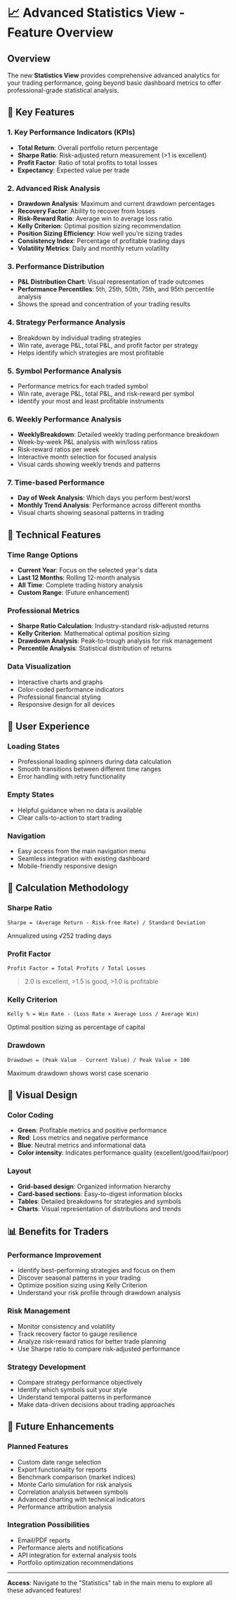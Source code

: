 # 📈 Advanced Statistics View - Feature Overview

## Overview
The new **Statistics View** provides comprehensive advanced analytics for your trading performance, going beyond basic dashboard metrics to offer professional-grade statistical analysis.

## 🎯 Key Features

### 1. **Key Performance Indicators (KPIs)**
- **Total Return**: Overall portfolio return percentage
- **Sharpe Ratio**: Risk-adjusted return measurement (>1 is excellent)
- **Profit Factor**: Ratio of total profits to total losses
- **Expectancy**: Expected value per trade

### 2. **Advanced Risk Analysis**
- **Drawdown Analysis**: Maximum and current drawdown percentages
- **Recovery Factor**: Ability to recover from losses
- **Risk-Reward Ratio**: Average win to average loss ratio
- **Kelly Criterion**: Optimal position sizing recommendation
- **Position Sizing Efficiency**: How well you're sizing trades
- **Consistency Index**: Percentage of profitable trading days
- **Volatility Metrics**: Daily and monthly return volatility

### 3. **Performance Distribution**
- **P&L Distribution Chart**: Visual representation of trade outcomes
- **Performance Percentiles**: 5th, 25th, 50th, 75th, and 95th percentile analysis
- Shows the spread and concentration of your trading results

### 4. **Strategy Performance Analysis**
- Breakdown by individual trading strategies
- Win rate, average P&L, total P&L, and profit factor per strategy
- Helps identify which strategies are most profitable

### 5. **Symbol Performance Analysis**
- Performance metrics for each traded symbol
- Win rate, average P&L, total P&L, and risk-reward per symbol
- Identify your most and least profitable instruments

### 6. **Weekly Performance Analysis**
- **WeeklyBreakdown**: Detailed weekly trading performance breakdown
- Week-by-week P&L analysis with win/loss ratios
- Risk-reward ratios per week
- Interactive month selection for focused analysis
- Visual cards showing weekly trends and patterns

### 7. **Time-based Performance**
- **Day of Week Analysis**: Which days you perform best/worst
- **Monthly Trend Analysis**: Performance across different months
- Visual charts showing seasonal patterns in trading

## 🔧 Technical Features

### Time Range Options
- **Current Year**: Focus on the selected year's data
- **Last 12 Months**: Rolling 12-month analysis
- **All Time**: Complete trading history analysis
- **Custom Range**: (Future enhancement)

### Professional Metrics
- **Sharpe Ratio Calculation**: Industry-standard risk-adjusted returns
- **Kelly Criterion**: Mathematical optimal position sizing
- **Drawdown Analysis**: Peak-to-trough analysis for risk management
- **Percentile Analysis**: Statistical distribution of returns

### Data Visualization
- Interactive charts and graphs
- Color-coded performance indicators
- Professional financial styling
- Responsive design for all devices

## 📱 User Experience

### Loading States
- Professional loading spinners during data calculation
- Smooth transitions between different time ranges
- Error handling with retry functionality

### Empty States
- Helpful guidance when no data is available
- Clear calls-to-action to start trading

### Navigation
- Easy access from the main navigation menu
- Seamless integration with existing dashboard
- Mobile-friendly responsive design

## 🧮 Calculation Methodology

### Sharpe Ratio
```
Sharpe = (Average Return - Risk-free Rate) / Standard Deviation
```
Annualized using √252 trading days

### Profit Factor
```
Profit Factor = Total Profits / Total Losses
```
>2.0 is excellent, >1.5 is good, >1.0 is profitable

### Kelly Criterion
```
Kelly % = Win Rate - (Loss Rate × Average Loss / Average Win)
```
Optimal position sizing as percentage of capital

### Drawdown
```
Drawdown = (Peak Value - Current Value) / Peak Value × 100
```
Maximum drawdown shows worst case scenario

## 🎨 Visual Design

### Color Coding
- **Green**: Profitable metrics and positive performance
- **Red**: Loss metrics and negative performance
- **Blue**: Neutral metrics and informational data
- **Color intensity**: Indicates performance quality (excellent/good/fair/poor)

### Layout
- **Grid-based design**: Organized information hierarchy
- **Card-based sections**: Easy-to-digest information blocks
- **Tables**: Detailed breakdowns for strategies and symbols
- **Charts**: Visual representation of distributions and trends

## 📊 Benefits for Traders

### Performance Improvement
- Identify best-performing strategies and focus on them
- Discover seasonal patterns in your trading
- Optimize position sizing using Kelly Criterion
- Understand your risk profile through drawdown analysis

### Risk Management
- Monitor consistency and volatility
- Track recovery factor to gauge resilience
- Analyze risk-reward ratios for better trade planning
- Use Sharpe ratio to compare risk-adjusted performance

### Strategy Development
- Compare strategy performance objectively
- Identify which symbols suit your style
- Understand temporal patterns in performance
- Make data-driven decisions about trading approaches

## 🚀 Future Enhancements

### Planned Features
- Custom date range selection
- Export functionality for reports
- Benchmark comparison (market indices)
- Monte Carlo simulation for risk analysis
- Correlation analysis between symbols
- Advanced charting with technical indicators
- Performance attribution analysis

### Integration Possibilities
- Email/PDF reports
- Performance alerts and notifications
- API integration for external analysis tools
- Portfolio optimization recommendations

---

**Access**: Navigate to the "Statistics" tab in the main menu to explore all these advanced features!
